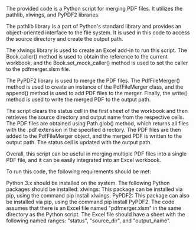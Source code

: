 The provided code is a Python script for merging PDF files. It utilizes the pathlib, xlwings, and PyPDF2 libraries.

The pathlib library is a part of Python's standard library and provides an object-oriented interface to the file system. 
It is used in this code to access the source directory and create the output path.

The xlwings library is used to create an Excel add-in to run this script.
The Book.caller() method is used to obtain the reference to the current workbook, and the Book.set_mock_caller() method is used to set the 
caller to the pdfmerger.xlsm file.

The PyPDF2 library is used to merge the PDF files. The PdfFileMerger() method is used to create an instance of the PdfFileMerger class, 
and the append() method is used to add PDF files to the merger. Finally, the write() method is used to write the merged PDF to the output path.

The script clears the status cell in the first sheet of the workbook and then retrieves the source directory and output name from the respective cells. 
The PDF files are obtained using Path.glob() method, which returns all files with the .pdf extension in the specified directory.
The PDF files are then added to the PdfFileMerger object, and the merged PDF is written to the output path. The status cell is updated with the output path.

Overall, this script can be useful in merging multiple PDF files into a single PDF file, and it can be easily integrated into an Excel workbook.

To run this code, the following requirements should be met:

Python 3.x should be installed on the system.
The following Python packages should be installed:
xlwings: This package can be installed via pip, using the command pip install xlwings.
PyPDF2: This package can also be installed via pip, using the command pip install PyPDF2.
The code assumes that there is an Excel file named "pdfmerger.xlsm" in the same directory as the Python script.
The Excel file should have a sheet with the following named ranges: "status", "source_dir", and "output_name".
